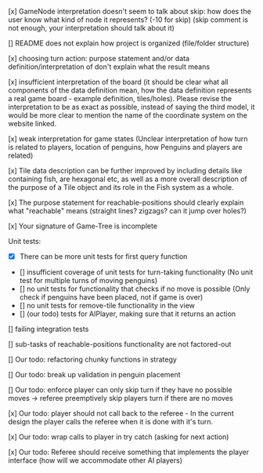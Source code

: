 [x] GameNode interpretation doesn't seem to talk about skip: how does the user know what kind of node it represents? (-10 for skip) (skip comment is not enough, your interpretation should talk about it)

[] README does not explain how project is organized (file/folder structure)

[x] choosing turn action: purpose statement and/or data definition/interpretation of <Action> don't explain what the result means

[x] insufficient interpretation of the board (it should be clear what all components of the data definition mean, how the data definition represents a real game board - example definition, tiles/holes). Please revise the interpretation to be as exact as possible, instead of saying the third model, it would be more clear to mention the name of the coordinate system on the website linked.

[x] weak interpretation for game states (Unclear interpretation of how turn is related to players, location of penguins, how Penguins and players are related)

[x] Tile data description can be further improved by including details like containing fish, are hexagonal etc, as well as a more overall description of the purpose of a Tile object and its role in the Fish system as a whole.

[x] The purpose statement for reachable-positions should clearly explain what "reachable" means (straight lines? zigzags? can it jump over holes?)

[x] Your signature of Game-Tree is incomplete

Unit tests:

-   [x] There can be more unit tests for first query function
-   [] insufficient coverage of unit tests for turn-taking functionality (No unit test for multiple turns of moving penguins)
-   [] no unit tests for functionality that checks if no move is possible (Only check if penguins have been placed, not if game is over)
-   [] no unit tests for remove-tile functionality in the view
-   [] (our todo) tests for AIPlayer, making sure that it returns an action

[] failing integration tests

[] sub-tasks of reachable-positions functionality are not factored-out

[] Our todo: refactoring chunky functions in strategy

[] Our todo: break up validation in penguin placement

[] Our todo: enforce player can only skip turn if they have no possible moves -> referee preemptively skip players turn if there are no moves

[x] Our todo: player should not call back to the referee - In the current design the player calls the referee when it is done with it's turn.

[x] Our todo: wrap calls to player in try catch (asking for next action)

[x] Our todo: Referee should receive something that implements the player interface (how will we accommodate other AI players)
